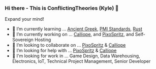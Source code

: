 ### Hi there - This is ConflictingTheories (Kyle) 👋

Expand your mind!
- 🌱 I’m currently learning ... [Ancient Greek](https://www.perseus.tufts.edu/hopper/text?doc=Perseus%3Atext%3A1999.01.0135%3Abook%3D1%3Acard%3D1), [PMI Standards](https://www.pmi.org/), [Rust](https://rust-lang.org)
- 🔭 I’m currently working on ... [Calliope](https://github.com/ConflictingTheories/calliope), and [PixoSpritz](https://github.com/ConflictingTheories/calliope-pixos), and Self-Sovereign Hosting
- 👯 I’m looking to collaborate on ... [PixoSpritz](https://github.com/ConflictingTheories/calliope-pixos) & [Calliope](https://github.com/ConflictingTheories/calliope)
- 🤔 I’m looking for help with ... [PixoSpritz](https://github.com/ConflictingTheories/calliope-pixos) & [Calliope](https://calliope.site)
- 👀 I'm looking for work in ... Game Design, Data Warehousing, Electronics, IoT, Technical Project Management, Senior Developer

<!--
**ConflictingTheories/ConflictingTheories** is a ✨ _special_ ✨ repository because its `README.md` (this file) appears on your GitHub profile.

Here are some ideas to get you started:

- 🔭 I’m currently working on ...
- 🌱 I’m currently learning ...
- 👯 I’m looking to collaborate on ...
- 🤔 I’m looking for help with ...
- 💬 Ask me about ...
- 📫 How to reach me: ...
- 😄 Pronouns: ...
- ⚡ Fun fact: ...
-->
